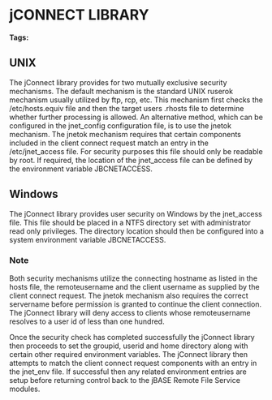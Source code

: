 # jCONNECT LIBRARY

<PageHeader />

**Tags:**
<badge text='remote access control' vertical='middle' />

## UNIX

The jConnect library provides for two mutually exclusive security mechanisms. The default mechanism is the standard UNIX ruserok mechanism usually utilized by ftp, rcp, etc. This mechanism first checks the /etc/hosts.equiv file and then the target users .rhosts file to determine whether further processing is allowed. An alternative method, which can be configured in the jnet\_config configuration file, is to use the jnetok mechanism. The jnetok mechanism requires that certain components included in the client connect request match an entry in the /etc/jnet\_access file. For security purposes this file should only be readable by root. If required, the location of the jnet\_access file can be defined by the environment variable JBCNETACCESS.

## Windows

The jConnect library provides user security on Windows by the jnet\_access file. This file should be placed in a NTFS directory set with administrator read only privileges. The directory location should then be configured into a system environment variable JBCNETACCESS.

### Note

Both security mechanisms utilize the connecting hostname as listed in the hosts file, the remoteusername and the client username as supplied by the client connect request. The jnetok mechanism also requires the correct servername before permission is granted to continue the client connection. The jConnect library will deny access to clients whose remoteusername resolves to a user id of less than one hundred.

Once the security check has completed successfully the jConnect library then proceeds to set the groupid, userid and home directory along with certain other required environment variables. The jConnect library then attempts to match the client connect request components with an entry in the jnet\_env file. If successful then any related environment entries are setup before returning control back to the jBASE Remote File Service modules.

  
<PageFooter />
